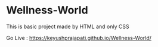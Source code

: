 # Wellness-World
This is basic project made by HTML and only CSS

Go Live :  https://keyushprajapati.github.io/Wellness-World/

